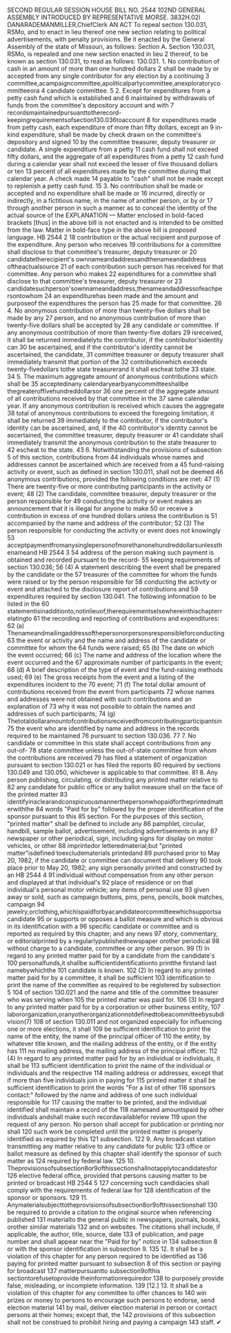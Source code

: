 SECOND REGULAR SESSION
HOUSE BILL NO. 2544
102ND GENERAL ASSEMBLY
INTRODUCED BY REPRESENTATIVE MORSE.
3832H.02I DANARADEMANMILLER,ChiefClerk
AN ACT
To repeal section 130.031, RSMo, and to enact in lieu thereof one new section relating to
political advertisements, with penalty provisions.
Be it enacted by the General Assembly of the state of Missouri, as follows:
Section A. Section 130.031, RSMo, is repealed and one new section enacted in lieu
2 thereof, to be known as section 130.031, to read as follows:
130.031. 1. No contribution of cash in an amount of more than one hundred dollars
2 shall be made by or accepted from any single contributor for any election by a continuing
3 committee,acampaigncommittee,apoliticalpartycommittee,anexploratorycommitteeora
4 candidate committee.
5 2. Except for expenditures from a petty cash fund which is established and
6 maintained by withdrawals of funds from the committee's depository account and with
7 recordsmaintainedpursuanttotherecord-keepingrequirementsofsection130.036toaccount
8 for expenditures made from petty cash, each expenditure of more than fifty dollars, except an
9 in-kind expenditure, shall be made by check drawn on the committee's depository and signed
10 by the committee treasurer, deputy treasurer or candidate. A single expenditure from a petty
11 cash fund shall not exceed fifty dollars, and the aggregate of all expenditures from a petty
12 cash fund during a calendar year shall not exceed the lesser of five thousand dollars or ten
13 percent of all expenditures made by the committee during that calendar year. A check made
14 payable to "cash" shall not be made except to replenish a petty cash fund.
15 3. No contribution shall be made or accepted and no expenditure shall be made or
16 incurred, directly or indirectly, in a fictitious name, in the name of another person, or by or
17 through another person in such a manner as to conceal the identity of the actual source of the
EXPLANATION — Matter enclosed in bold-faced brackets [thus] in the above bill is not enacted and is
intended to be omitted from the law. Matter in bold-face type in the above bill is proposed language.
HB 2544 2
18 contribution or the actual recipient and purpose of the expenditure. Any person who receives
19 contributions for a committee shall disclose to that committee's treasurer, deputy treasurer or
20 candidatetherecipient's ownnameandaddressandthenameandaddress oftheactualsource
21 of each contribution such person has received for that committee. Any person who makes
22 expenditures for a committee shall disclose to that committee's treasurer, deputy treasurer or
23 candidatesuchperson'sownnameandaddress,thenameandaddressofeachpersontowhom
24 an expenditurehas been made and the amount and purposeof the expenditures the person has
25 made for that committee.
26 4. No anonymous contribution of more than twenty-five dollars shall be made by any
27 person, and no anonymous contribution of more than twenty-five dollars shall be accepted by
28 any candidate or committee. If any anonymous contribution of more than twenty-five dollars
29 isreceived, it shall be returned immediatelyto the contributor, if the contributor'sidentity can
30 be ascertained, and if the contributor's identity cannot be ascertained, the candidate,
31 committee treasurer or deputy treasurer shall immediately transmit that portion of the
32 contributionwhich exceeds twenty-fivedollars tothe state treasurerand it shall escheat tothe
33 state.
34 5. The maximum aggregate amount of anonymous contributions which shall be
35 acceptedinany calendaryearbyanycommitteeshallbe thegreateroffivehundreddollarsor
36 one percent of the aggregate amount of all contributions received by that committee in the
37 same calendar year. If any anonymous contribution is received which causes the aggregate
38 total of anonymous contributions to exceed the foregoing limitation, it shall be returned
39 immediately to the contributor, if the contributor's identity can be ascertained, and, if the
40 contributor's identity cannot be ascertained, the committee treasurer, deputy treasurer or
41 candidate shall immediately transmit the anonymous contribution to the state treasurer to
42 escheat to the state.
43 6. Notwithstanding the provisions of subsection 5 of this section, contributions from
44 individuals whose names and addresses cannot be ascertained which are received from a
45 fund-raising activity or event, such as defined in section 130.011, shall not be deemed
46 anonymous contributions, provided the following conditions are met:
47 (1) There are twenty-five or more contributing participants in the activity or event;
48 (2) The candidate, committee treasurer, deputy treasurer or the person responsible for
49 conducting the activity or event makes an announcement that it is illegal for anyone to make
50 or receive a contribution in excess of one hundred dollars unless the contribution is
51 accompanied by the name and address of the contributor;
52 (3) The person responsible for conducting the activity or event does not knowingly
53 acceptpaymentfromanysinglepersonofmorethanonehundreddollarsunlessthenameand
HB 2544 3
54 address of the person making such payment is obtained and recorded pursuant to the record-
55 keeping requirements of section 130.036;
56 (4) A statement describing the event shall be prepared by the candidate or the
57 treasurer of the committee for whom the funds were raised or by the person responsible for
58 conducting the activity or event and attached to the disclosure report of contributions and
59 expenditures required by section 130.041. The following information to be listed in the
60 statementisinadditionto,notinlieuof,therequirementselsewhereinthischapterrelatingto
61 the recording and reporting of contributions and expenditures:
62 (a) Thenameandmailingaddressofthepersonorpersonsresponsibleforconducting
63 the event or activity and the name and address of the candidate or committee for whom the
64 funds were raised;
65 (b) The date on which the event occurred;
66 (c) The name and address of the location where the event occurred and the
67 approximate number of participants in the event;
68 (d) A brief description of the type of event and the fund-raising methods used;
69 (e) The gross receipts from the event and a listing of the expenditures incident to the
70 event;
71 (f) The total dollar amount of contributions received from the event from participants
72 whose names and addresses were not obtained with such contributions and an explanation of
73 why it was not possible to obtain the names and addresses of such participants;
74 (g) Thetotaldollaramountofcontributionsreceivedfromcontributingparticipantsin
75 the event who are identified by name and address in the records required to be maintained
76 pursuant to section 130.036.
77 7. No candidate or committee in this state shall accept contributions from any out-of-
78 state committee unless the out-of-state committee from whom the contributions are received
79 has filed a statement of organization pursuant to section 130.021 or has filed the reports
80 required by sections 130.049 and 130.050, whichever is applicable to that committee.
81 8. Any person publishing, circulating, or distributing any printed matter relative to
82 any candidate for public office or any ballot measure shall on the face of the printed matter
83 identifyinaclearandconspicuousmannerthepersonwhopaidfortheprintedmatterwiththe
84 words "Paid for by" followed by the proper identification of the sponsor pursuant to this
85 section. For the purposes of this section, "printed matter" shall be defined to include any
86 pamphlet, circular, handbill, sample ballot, advertisement, including advertisements in any
87 newspaper or other periodical, sign, including signs for display on motor vehicles, or other
88 imprintedor letteredmaterial;but "printed matter"isdefined toexcludematerials printedand
89 purchased prior to May 20, 1982, if the candidate or committee can document that delivery
90 took place prior to May 20, 1982; any sign personally printed and constructed by an
HB 2544 4
91 individual without compensation from any other person and displayed at that individual's
92 place of residence or on that individual's personal motor vehicle; any items of personal use
93 given away or sold, such as campaign buttons, pins, pens, pencils, book matches, campaign
94 jewelry,orclothing,whichispaidforbyacandidateorcommitteewhichsupportsacandidate
95 or supports or opposes a ballot measure and which is obvious in its identification with a
96 specific candidate or committee and is reported as required by this chapter; and any news
97 story, commentary, or editorialprinted by a regularlypublishednewspaper orother periodical
98 without charge to a candidate, committee or any other person.
99 (1) In regard to any printed matter paid for by a candidate from the candidate's
100 personalfunds,it shallbe sufficientidentificationto printthe firstand last namebywhichthe
101 candidate is known.
102 (2) In regard to any printed matter paid for by a committee, it shall be sufficient
103 identification to print the name of the committee as required to be registered by subsection 5
104 of section 130.021 and the name and title of the committee treasurer who was serving when
105 the printed matter was paid for.
106 (3) In regard to any printed matter paid for by a corporation or other business entity,
107 labororganization,oranyotherorganizationnotdefinedtobeacommitteebysubdivision(7)
108 of section 130.011 and not organized especially for influencing one or more elections, it shall
109 be sufficient identification to print the name of the entity, the name of the principal officer of
110 the entity, by whatever title known, and the mailing address of the entity, or if the entity has
111 no mailing address, the mailing address of the principal officer.
112 (4) In regard to any printed matter paid for by an individual or individuals, it shall be
113 sufficient identification to print the name of the individual or individuals and the respective
114 mailing address or addresses, except that if more than five individuals join in paying for
115 printed matter it shall be sufficient identification to print the words "For a list of other
116 sponsors contact:" followed by the name and address of one such individual responsible for
117 causing the matter to be printed, and the individual identified shall maintain a record of the
118 namesand amountspaid by other individuals andshall make such recordavailablefor review
119 upon the request of any person. No person shall accept for publication or printing nor shall
120 such work be completed until the printed matter is properly identified as required by this
121 subsection.
122 9. Any broadcast station transmitting any matter relative to any candidate for public
123 office or ballot measure as defined by this chapter shall identify the sponsor of such matter as
124 required by federal law.
125 10. Theprovisionsofsubsection8or9ofthissectionshallnotapplytocandidatesfor
126 elective federal office, provided that persons causing matter to be printed or broadcast
HB 2544 5
127 concerning such candidacies shall comply with the requirements of federal law for
128 identification of the sponsor or sponsors.
129 11. Anymaterialsubjecttotheprovisionsofsubsection8or9ofthissectionshall
130 be required to provide a citation to the original source when referencing published
131 materialto the general public in newspapers, journals, books, orother similar materials
132 and on websites. The citations shall include, if applicable, the author, title, source, date
133 of publication, and page number and shall appear near the "Paid for by" notice in
134 subsection 8 or with the sponsor identification in subsection 9.
135 12. It shall be a violation of this chapter for any person required to be identified as
136 paying for printed matter pursuant to subsection 8 of this section or paying for broadcast
137 matterpursuantto subsection9ofthis sectiontorefusetoprovide theinformationrequiredor
138 to purposely provide false, misleading, or incomplete information.
139 [12.] 13. It shall be a violation of this chapter for any committee to offer chances to
140 win prizes or money to persons to encourage such persons to endorse, send election material
141 by mail, deliver election material in person or contact persons at their homes; except that, the
142 provisions of this subsection shall not be construed to prohibit hiring and paying a campaign
143 staff.
✔